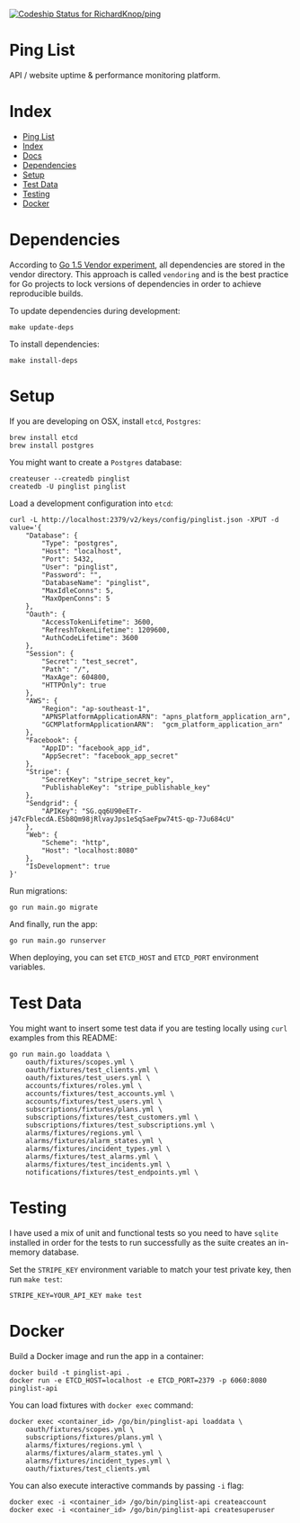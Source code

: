 [![Codeship Status for RichardKnop/ping](https://codeship.com/projects/fb4fa9f0-c2bb-0133-461d-4e6bd7c806c7/status?branch=master)](https://codeship.com/projects/137882)

# Ping List

API / website uptime & performance monitoring platform.

# Index

* [Ping List](#ping-list)
* [Index](#index)
* [Docs](../../../ping-list/blob/master/docs/)
* [Dependencies](#dependencies)
* [Setup](#setup)
* [Test Data](#test-data)
* [Testing](#testing)
* [Docker](#docker)

# Dependencies

According to [Go 1.5 Vendor experiment](https://docs.google.com/document/d/1Bz5-UB7g2uPBdOx-rw5t9MxJwkfpx90cqG9AFL0JAYo), all dependencies are stored in the vendor directory. This approach is called `vendoring` and is the best practice for Go projects to lock versions of dependencies in order to achieve reproducible builds.

To update dependencies during development:

```
make update-deps
```

To install dependencies:

```
make install-deps
```

# Setup

If you are developing on OSX, install `etcd`, `Postgres`:

```
brew install etcd
brew install postgres
```

You might want to create a `Postgres` database:

```
createuser --createdb pinglist
createdb -U pinglist pinglist
```

Load a development configuration into `etcd`:

```
curl -L http://localhost:2379/v2/keys/config/pinglist.json -XPUT -d value='{
	"Database": {
		"Type": "postgres",
		"Host": "localhost",
		"Port": 5432,
		"User": "pinglist",
		"Password": "",
		"DatabaseName": "pinglist",
		"MaxIdleConns": 5,
		"MaxOpenConns": 5
	},
	"Oauth": {
		"AccessTokenLifetime": 3600,
		"RefreshTokenLifetime": 1209600,
		"AuthCodeLifetime": 3600
	},
	"Session": {
		"Secret": "test_secret",
		"Path": "/",
		"MaxAge": 604800,
		"HTTPOnly": true
	},
	"AWS": {
		"Region": "ap-southeast-1",
		"APNSPlatformApplicationARN": "apns_platform_application_arn",
		"GCMPlatformApplicationARN":  "gcm_platform_application_arn"
	},
	"Facebook": {
		"AppID": "facebook_app_id",
		"AppSecret": "facebook_app_secret"
	},
	"Stripe": {
		"SecretKey": "stripe_secret_key",
		"PublishableKey": "stripe_publishable_key"
	},
	"Sendgrid": {
		"APIKey": "SG.qq6U90eETr-j47cFblecdA.ESb8Qm98jRlvayJps1eSqSaeFpw74tS-qp-7Ju684cU"
	},
	"Web": {
		"Scheme": "http",
		"Host": "localhost:8080"
	},
	"IsDevelopment": true
}'
```

Run migrations:

```
go run main.go migrate
```

And finally, run the app:

```
go run main.go runserver
```

When deploying, you can set `ETCD_HOST` and `ETCD_PORT` environment variables.

# Test Data

You might want to insert some test data if you are testing locally using `curl` examples from this README:

```
go run main.go loaddata \
	oauth/fixtures/scopes.yml \
	oauth/fixtures/test_clients.yml \
	oauth/fixtures/test_users.yml \
	accounts/fixtures/roles.yml \
	accounts/fixtures/test_accounts.yml \
	accounts/fixtures/test_users.yml \
	subscriptions/fixtures/plans.yml \
	subscriptions/fixtures/test_customers.yml \
	subscriptions/fixtures/test_subscriptions.yml \
	alarms/fixtures/regions.yml \
	alarms/fixtures/alarm_states.yml \
	alarms/fixtures/incident_types.yml \
	alarms/fixtures/test_alarms.yml \
	alarms/fixtures/test_incidents.yml \
	notifications/fixtures/test_endpoints.yml \
```

# Testing

I have used a mix of unit and functional tests so you need to have `sqlite` installed in order for the tests to run successfully as the suite creates an in-memory database.

Set the `STRIPE_KEY` environment variable to match your test private key, then run `make test`:

```
STRIPE_KEY=YOUR_API_KEY make test
```

# Docker

Build a Docker image and run the app in a container:

```
docker build -t pinglist-api .
docker run -e ETCD_HOST=localhost -e ETCD_PORT=2379 -p 6060:8080 pinglist-api
```

You can load fixtures with `docker exec` command:

```
docker exec <container_id> /go/bin/pinglist-api loaddata \
	oauth/fixtures/scopes.yml \
	subscriptions/fixtures/plans.yml \
	alarms/fixtures/regions.yml \
	alarms/fixtures/alarm_states.yml \
	alarms/fixtures/incident_types.yml \
	oauth/fixtures/test_clients.yml
```

You can also execute interactive commands by passing `-i` flag:

```
docker exec -i <container_id> /go/bin/pinglist-api createaccount
docker exec -i <container_id> /go/bin/pinglist-api createsuperuser
```
